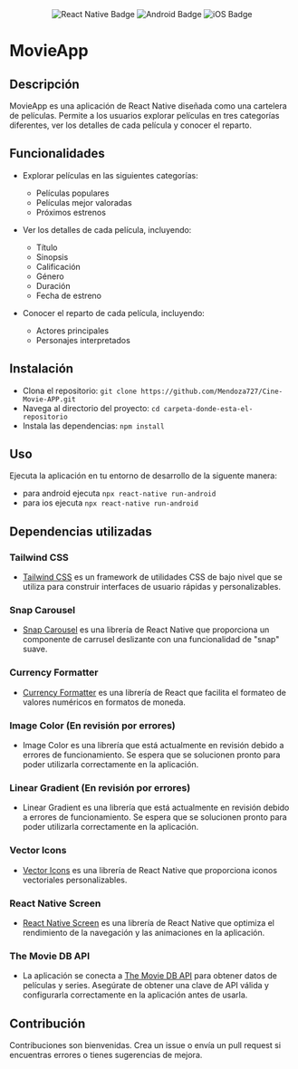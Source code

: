 <div id="badges" align="center">
    <img src="https://img.shields.io/badge/React%20Native-%20-blue.svg?style=for-the-badge&logo=react" alt="React Native Badge"/>
    <img src="https://img.shields.io/badge/Android-%20-green.svg?style=for-the-badge&logo=android" alt="Android Badge" />
    <img src="https://img.shields.io/badge/iOS-%20-blue.svg?style=for-the-badge&logo=apple" alt="iOS Badge" />
</div>


# MovieApp

## Descripción
MovieApp es una aplicación de React Native diseñada como una cartelera de películas. Permite a los usuarios explorar películas en tres categorías diferentes, ver los detalles de cada película y conocer el reparto.

## Funcionalidades
- Explorar películas en las siguientes categorías:
  - Películas populares
  - Películas mejor valoradas
  - Próximos estrenos

- Ver los detalles de cada película, incluyendo:
  - Título
  - Sinopsis
  - Calificación
  - Género
  - Duración
  - Fecha de estreno

- Conocer el reparto de cada película, incluyendo:
  - Actores principales
  - Personajes interpretados

## Instalación
- Clona el repositorio: `git clone https://github.com/Mendoza727/Cine-Movie-APP.git`
- Navega al directorio del proyecto: `cd carpeta-donde-esta-el-repositorio`
- Instala las dependencias: `npm install` 

## Uso
Ejecuta la aplicación en tu entorno de desarrollo de la siguente manera:
- para android ejecuta `npx react-native run-android`
- para ios ejecuta `npx react-native run-android`

## Dependencias utilizadas

### Tailwind CSS
- [Tailwind CSS](https://tailwindcss.com/) es un framework de utilidades CSS de bajo nivel que se utiliza para construir interfaces de usuario rápidas y personalizables.

### Snap Carousel
- [Snap Carousel](https://github.com/archriss/react-native-snap-carousel) es una librería de React Native que proporciona un componente de carrusel deslizante con una funcionalidad de "snap" suave.

### Currency Formatter
- [Currency Formatter](https://github.com/s-yadav/react-currency-formatter) es una librería de React que facilita el formateo de valores numéricos en formatos de moneda.

### Image Color (En revisión por errores)
- Image Color es una librería que está actualmente en revisión debido a errores de funcionamiento. Se espera que se solucionen pronto para poder utilizarla correctamente en la aplicación.

### Linear Gradient (En revisión por errores)
- Linear Gradient es una librería que está actualmente en revisión debido a errores de funcionamiento. Se espera que se solucionen pronto para poder utilizarla correctamente en la aplicación.

### Vector Icons
- [Vector Icons](https://github.com/oblador/react-native-vector-icons) es una librería de React Native que proporciona iconos vectoriales personalizables.

### React Native Screen
- [React Native Screen](https://github.com/software-mansion/react-native-screens) es una librería de React Native que optimiza el rendimiento de la navegación y las animaciones en la aplicación.

### The Movie DB API
- La aplicación se conecta a [The Movie DB API](https://www.themoviedb.org/) para obtener datos de películas y series. Asegúrate de obtener una clave de API válida y configurarla correctamente en la aplicación antes de usarla.

## Contribución
Contribuciones son bienvenidas. Crea un issue o envía un pull request si encuentras errores o tienes sugerencias de mejora.
